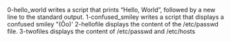 0-hello_world writes a script that prints “Hello, World”, followed by a new line to the standard output.
1-confused_smiley writes a script that displays a confused smiley "(Ôo)'
2-hellofile displays the content of the /etc/passwd file.
3-twofiles displays the content of /etc/passwd and /etc/hosts